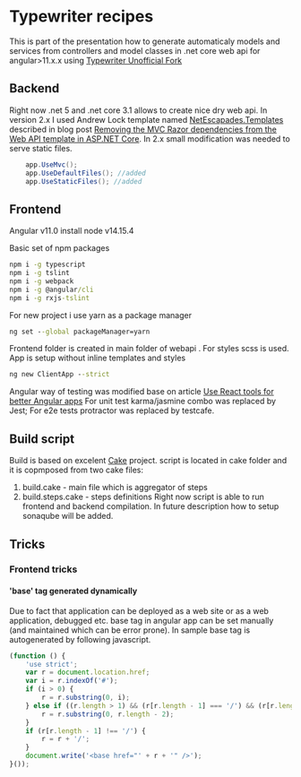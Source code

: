 # Typewriter recipes

This is part of the presentation how to generate automaticaly models and services from controllers and model classes in .net core web api for angular>11.x.x using [Typewriter Unofficial Fork](https://github.com/AdaskoTheBeAsT/Typewriter/releases/tag/1.30.0)

## Backend

Right now .net 5 and .net core 3.1 allows to create nice dry web api. In version 2.x I used Andrew Lock template named [NetEscapades.Templates](https://github.com/andrewlock/NetEscapades.Templates) described in blog post [Removing the MVC Razor dependencies from the Web API template in ASP.NET Core](https://andrewlock.net/removing-the-mvc-razor-dependencies-from-the-web-api-template-in-asp-net-core/).
In 2.x small modification was needed to serve static files.

```cs
    app.UseMvc();
    app.UseDefaultFiles(); //added
    app.UseStaticFiles(); //added
```

## Frontend
Angular v11.0
install node v14.15.4

Basic set of npm packages

```cmd
npm i -g typescript
npm i -g tslint
npm i -g webpack
npm i -g @angular/cli
npm i -g rxjs-tslint
```

For new project i use yarn as a package manager

```cmd
ng set --global packageManager=yarn
```

Frontend folder is created in main folder of webapi .
For styles scss is used. App is setup without inline templates and styles

```cmd
ng new ClientApp --strict
```

Angular way of testing was modified base on article
[Use React tools for better Angular apps](https://medium.com/@martin_hotell/use-react-tools-for-better-angular-apps-b0f14f3f8114)
For unit test karma/jasmine combo was replaced by Jest;
For e2e tests protractor was replaced by testcafe.

## Build script

Build is based on excelent [Cake](https://cakebuild.net/) project. script is located in cake folder and it is copmposed from two cake files:

1. build.cake - main file which is aggregator of steps
1. build.steps.cake - steps definitions
Right now script is able to run frontend and backend compilation. 
In future description how to setup sonaqube will be added.

## Tricks

### Frontend tricks

#### 'base' tag generated dynamically

Due to fact that application can be deployed as a web site or as a web application, debugged etc. base tag in angular app
can be set manually (and maintained which can be error prone). In sample base tag is autogenerated by following javascript.

```javascript
(function () {
    'use strict';
    var r = document.location.href;
    var i = r.indexOf('#');
    if (i > 0) {
        r = r.substring(0, i);
    } else if ((r.length > 1) && (r[r.length - 1] === '/') && (r[r.length - 2] === '/')) {
        r = r.substring(0, r.length - 2);
    }
    if (r[r.length - 1] !== '/') {
        r = r + '/';
    }
    document.write('<base href="' + r + '" />');
}());
```
